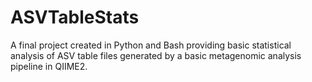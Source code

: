 # ASVTableStats
A final project created in Python and Bash providing basic statistical analysis of ASV table files generated by a basic metagenomic analysis pipeline in QIIME2.
